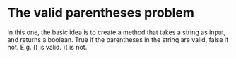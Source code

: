 # The valid parentheses problem

In this one, the basic idea is to create a method that takes a string as input, and returns a boolean. True if the parentheses in the string are valid, false if not. E.g. () is valid. )( is not.